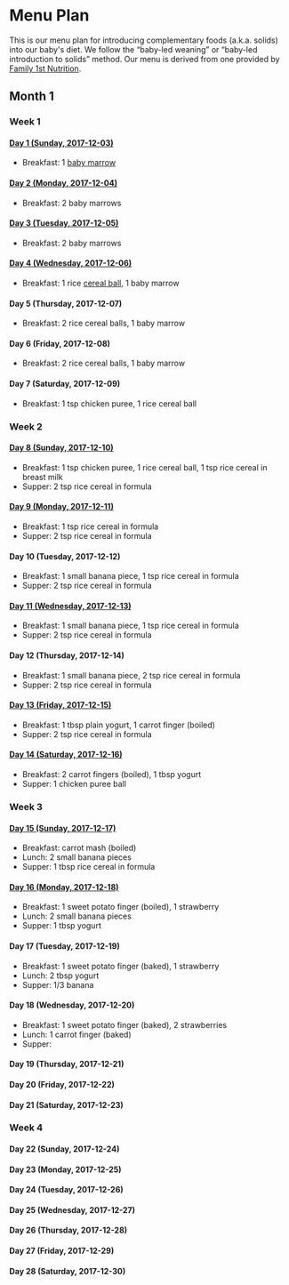 # Menu Plan

This is our menu plan for introducing complementary foods (a.k.a. solids) into
our baby's diet. We follow the “baby-led weaning” or “baby-led introduction to
solids” method. Our menu is derived from one provided by [Family 1st
Nutrition](https://family1stnutrition.com/).

## Month 1

### Week 1

#### [Day 1 (Sunday, 2017-12-03)](./day/001.md)

* Breakfast: 1 [baby marrow](./recipes/baby-marrow.md)

#### [Day 2 (Monday, 2017-12-04)](./day/002.md)

* Breakfast: 2 baby marrows

#### [Day 3 (Tuesday, 2017-12-05)](./day/003.md)

* Breakfast: 2 baby marrows

#### [Day 4 (Wednesday, 2017-12-06)](./day/004.md)

* Breakfast: 1 rice [cereal ball](./recipes/cereal-balls.md), 1 baby marrow

#### Day 5 (Thursday, 2017-12-07)

* Breakfast: 2 rice cereal balls, 1 baby marrow

#### Day 6 (Friday, 2017-12-08)

* Breakfast: 2 rice cereal balls, 1 baby marrow

#### Day 7 (Saturday, 2017-12-09)

* Breakfast: 1 tsp chicken puree, 1 rice cereal ball

### Week 2

#### [Day 8 (Sunday, 2017-12-10)](./day/008.md)

* Breakfast: 1 tsp chicken puree, 1 rice cereal ball, 1 tsp rice cereal in breast milk
* Supper: 2 tsp rice cereal in formula

#### [Day 9 (Monday, 2017-12-11)](./day/009.md)

* Breakfast: 1 tsp rice cereal in formula
* Supper: 2 tsp rice cereal in formula

#### Day 10 (Tuesday, 2017-12-12)

* Breakfast: 1 small banana piece, 1 tsp rice cereal in formula
* Supper: 2 tsp rice cereal in formula

#### [Day 11 (Wednesday, 2017-12-13)](./day/011.md)

* Breakfast: 1 small banana piece, 1 tsp rice cereal in formula
* Supper: 2 tsp rice cereal in formula

#### Day 12 (Thursday, 2017-12-14)

* Breakfast: 1 small banana piece, 2 tsp rice cereal in formula
* Supper: 2 tsp rice cereal in formula

#### [Day 13 (Friday, 2017-12-15)](./day/013.md)

* Breakfast: 1 tbsp plain yogurt, 1 carrot finger (boiled)
* Supper: 2 tsp rice cereal in formula

#### [Day 14 (Saturday, 2017-12-16)](./day/014.md)

* Breakfast: 2 carrot fingers (boiled), 1 tbsp yogurt
* Supper: 1 chicken puree ball

### Week 3

#### [Day 15 (Sunday, 2017-12-17)](./day/015.md)

* Breakfast: carrot mash (boiled)
* Lunch: 2 small banana pieces
* Supper: 1 tbsp rice cereal in formula

#### [Day 16 (Monday, 2017-12-18)](./day/016.md)

* Breakfast: 1 sweet potato finger (boiled), 1 strawberry
* Lunch: 2 small banana pieces
* Supper: 1 tbsp yogurt

#### Day 17 (Tuesday, 2017-12-19)

* Breakfast: 1 sweet potato finger (baked), 1 strawberry
* Lunch: 2 tbsp yogurt
* Supper: 1/3 banana

#### Day 18 (Wednesday, 2017-12-20)

* Breakfast: 1 sweet potato finger (baked), 2 strawberries
* Lunch: 1 carrot finger (baked)
* Supper:

#### Day 19 (Thursday, 2017-12-21)
#### Day 20 (Friday, 2017-12-22)
#### Day 21 (Saturday, 2017-12-23)

### Week 4
#### Day 22 (Sunday, 2017-12-24)
#### Day 23 (Monday, 2017-12-25)
#### Day 24 (Tuesday, 2017-12-26)
#### Day 25 (Wednesday, 2017-12-27)
#### Day 26 (Thursday, 2017-12-28)
#### Day 27 (Friday, 2017-12-29)
#### Day 28 (Saturday, 2017-12-30)
